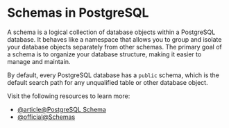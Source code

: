 # Schemas in PostgreSQL

A schema is a logical collection of database objects within a PostgreSQL database. It behaves like a namespace that allows you to group and isolate your database objects separately from other schemas. The primary goal of a schema is to organize your database structure, making it easier to manage and maintain.

By default, every PostgreSQL database has a `public` schema, which is the default search path for any unqualified table or other database object.

Visit the following resources to learn more:

- [@article@PostgreSQL Schema](https://hasura.io/learn/database/postgresql/core-concepts/1-postgresql-schema/)
- [@official@Schemas](https://www.postgresql.org/docs/current/ddl-schemas.html)